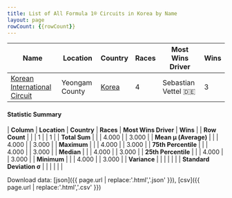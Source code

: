 ```yaml
---
title: List of All Formula 1® Circuits in Korea by Name
layout: page
rowCount: {{rowCount}}
---
```


| Name | Location | Country | Races | Most Wins Driver | Wins |
|--|--|--|--|--|--|
| [Korean International Circuit](/f1/circuits/yeongam) | Yeongam County | [Korea](/f1/countries/korea) | 4 | Sebastian Vettel 🇩🇪 | 3 |

#### Statistic Summary

| **Column** | **Location** | **Country** | **Races** | **Most Wins Driver** | **Wins** |
| **Row Count** |  |  | 1 |  | 1 |
| **Total Sum** |  |  | 4.000 |  | 3.000 |
| **Mean μ (Average)** |  |  | 4.000 |  | 3.000 |
| **Maximum** |  |  | 4.000 |  | 3.000 |
| **75th Percentile** |  |  | 4.000 |  | 3.000 |
| **Median** |  |  | 4.000 |  | 3.000 |
| **25th Percentile** |  |  | 4.000 |  | 3.000 |
| **Minimum** |  |  | 4.000 |  | 3.000 |
| **Variance** |  |  |  |  |  |
| **Standard Deviation σ** |  |  |  |  |  |

Download data: [json]({{ page.url | replace:'.html','.json' }}), [csv]({{ page.url | replace:'.html','.csv' }})

